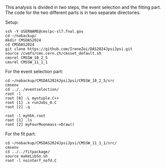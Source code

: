 This analysis is divided in two steps, the event selection and the fitting part. The code for the two different parts is in two separate directories.

Setup:
```
ssh -Y USERNAME@cmslpc-sl7.fnal.gov
cd ~/nobackup/
mkdir CMSDAS2024
cd CMSDAS2024
git clone https://github.com/IreneZoi/DAS2024JpsiJpsi.git
source /cvmfs/cms.cern.ch/cmsset_default.sh
cmsrel CMSSW_10_2_5
cmsrel CMSSW_11_1_1
```

For the event selection part:
```
cd ~/nobackup/CMSDAS2024JpsiJpsi/CMSSW_10_2_5/src
cmsenv
cd ../../eventselection/
root -l
root [0] .L myntuple.C++
root [1] .x runJobs_0.C
root [2] .q

root -l myhbk.root
root [1] .ls
root [2] myFourMuonmass->Draw()
```

For the fit part:
```
cd ~/nobackup/CMSDAS2024JpsiJpsi/CMSSW_11_1_1/src/
cmsenv
cd ../../fitpackage/
source makeLibSo.sh
root -l nointerf_nofd.C
```


